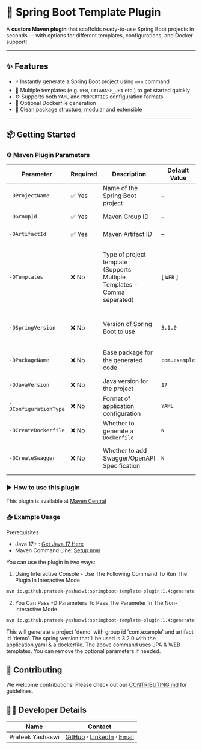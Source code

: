 # 🚀 Spring Boot Template Plugin

A **custom Maven plugin** that scaffolds ready-to-use Spring Boot projects in seconds — with options for different
templates, configurations, and Docker support!

---

## ✨ Features

- ⚡ Instantly generate a Spring Boot project using `mvn` command
- 🧱 Multiple templates (e.g. `WEB`, `DATABASE_JPA` etc.) to get started quickly
- ⚙️ Supports both `YAML` and `PROPERTIES` configuration formats
- 🐳 Optional Dockerfile generation
- 🧼 Clean package structure, modular and extensible

---

## 📦 Getting Started

### ⚙️ Maven Plugin Parameters

| **Parameter**         | **Required** | **Description**                                                          | **Default Value** | **Possible Values**             | Remarks                                                                                                                      |
|-----------------------|--------------|--------------------------------------------------------------------------|-------------------|---------------------------------|------------------------------------------------------------------------------------------------------------------------------|
| `-DProjectName`       | ✅ Yes        | Name of the Spring Boot project                                          | –                 | *Any valid string*              | None                                                                                                                         |
| `-DGroupId`           | ✅ Yes        | Maven Group ID                                                           | –                 | *Any valid string*              | None                                                                                                                         |
| `-DArtifactId`        | ✅ Yes        | Maven Artifact ID                                                        | –                 | *Any valid string*              | None                                                                                                                         |
| `-DTemplates`         | ❌ No         | Type of project template (Supports Multiple Templates - Comma seperated) | [ `WEB`  ]        | `WEB`, `DATABASE_JPA`, `MAIL`   | Pass multiple values seperated by commas `WEB,DATABASE_JPA` (if you need web and jpa functionalities). More To Be added soon |
| `-DSpringVersion`     | ❌ No         | Version of Spring Boot to use                                            | `3.1.0`           | *Any valid Spring Boot version* | We Suggest To Use Spring Boot 3.x.x for better compatibility                                                                 |
| `-DPackageName`       | ❌ No         | Base package for the generated code                                      | `com.example`     | *Any valid Java package name*   | None                                                                                                                         |
| `-DJavaVersion`       | ❌ No         | Java version for the project                                             | `17`              | `8`, `11`, `17`, `21`           | None                                                                                                                         |
| `-DConfigurationType` | ❌ No         | Format of application configuration                                      | `YAML`            | `YAML`, `PROPERTIES`            | None                                                                                                                         |
| `-DCreateDockerfile`  | ❌ No         | Whether to generate a `Dockerfile`                                       | `N`               | `Y`, `N`                        | None                                                                                                                         |
| `-DCreateSwagger`     | ❌ No         | Whether to add Swagger/OpenAPI Specification                             | `N`               | `Y`, `N`                        | If Yes, Check Compatibility With Spring Boot Before Using                                                                    |

### ▶️ How to use this plugin

This plugin is available
at [Maven Central](https://central.sonatype.com/artifact/io.github.prateek-yashaswi/springboot-template-plugin/overview)

### 📥 Example Usage

Prerequisites

* Java 17+ : [Get Java 17 Here](https://www.oracle.com/java/technologies/javase/jdk17-archive-downloads.html)
* Maven Command Line: [Setup mvn](https://www.baeldung.com/install-maven-on-windows-linux-mac)

You can use the plugin in two ways:

1. Using Interactive Console - Use The Following Command To Run The Plugin In Interactive Mode

```bash
mvn io.github.prateek-yashaswi:springboot-template-plugin:1.4:generate
```

2. You Can Pass -D Parameters To Pass The Parameter In The Non-Interactive Mode

```bash
mvn io.github.prateek-yashaswi:springboot-template-plugin:1.4:generate -DProjectName=demo -DGroupId=com.example -DArtifactId=demo -DTemplates=web,database_jpa -DSpringVersion=3.2.0 -DConfigurationType=YAML -DCreateDockerfile=Y
```

This will generate a project 'demo' with group id 'com.example' and artifact id 'demo'. The spring version that'll be
used is 3.2.0 with the application.yaml & a dockerfile. The above command uses JPA & WEB templates. You can remove the
optional parameters if needed.

## 🤝 Contributing

We welcome contributions! Please check out our [CONTRIBUTING.md](CONTRIBUTING.md) for guidelines.

## 👨‍💻 Developer Details

| Name             | Contact                                                                                                                                                     |
|------------------|-------------------------------------------------------------------------------------------------------------------------------------------------------------|
| Prateek Yashaswi | [GitHub](https://github.com/Prateek-Yashaswi) · [LinkedIn](https://www.linkedin.com/in/prateek-yashaswi/) · [Email](mailto:prateekyashaswi.work@gmail.com ) |